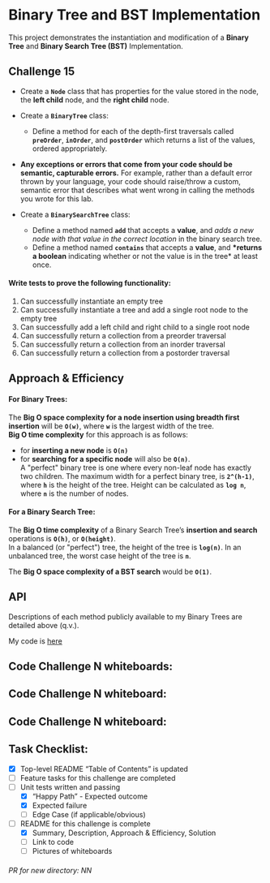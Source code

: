 # Binary Tree and BST Implementation
This project demonstrates the instantiation and modification of a __Binary Tree__ and __Binary Search Tree (BST)__ Implementation.

## Challenge 15
- Create a __`Node`__ class that has properties for the value stored in the node, the __left child__ node, and the __right child__ node.
- Create a __`BinaryTree`__ class:
	- Define a method for each of the depth-first traversals called __`preOrder`__, __`inOrder`__, and __`postOrder`__ which returns a list of the values, ordered appropriately.
- __Any exceptions or errors that come from your code should be semantic, capturable errors.__ For example, rather than a default error thrown by your language, your code should raise/throw a custom, semantic error that describes what went wrong in calling the methods you wrote for this lab.

- Create a __`BinarySearchTree`__ class:
	- Define a method named __`add`__ that accepts a __value__, and *adds a new node with that value in the correct location* in the binary search tree.
	- Define a method named __`contains`__ that accepts a __value__, and __*returns a boolean__ indicating whether or not the value is in the tree* at least once.

#### Write tests to prove the following functionality: <br>
1. Can successfully instantiate an empty tree
1. Can successfully instantiate a tree and add a single root node to the empty tree
1. Can successfully add a left child and right child to a single root node
1. Can successfully return a collection from a preorder traversal
1. Can successfully return a collection from an inorder traversal
1. Can successfully return a collection from a postorder traversal

<!-- ## Challenge NN -->
<!-- Feature summary. -->

<!-- ## Challenge NN -->
<!-- Feature summary. -->

## Approach & Efficiency
#### For Binary Trees: 
The __Big O space complexity for a node insertion using breadth first insertion__ will be __`O(w)`__, where __`w`__ is the largest width of the tree. <br>
__Big O time complexity__ for this approach is as follows: <br>
- for __inserting a new node__ is __`O(n)`__ <br>
- for __searching for a specific node__ will also be __`O(n)`__. <br>
A "perfect" binary tree is one where every non-leaf node has exactly two children. The maximum width for a perfect binary tree, is __`2^(h-1)`__, where __`h`__ is the height of the tree. Height can be calculated as __`log n`__, where __`n`__ is the number of nodes.

#### For a Binary Search Tree:
The __Big O time complexity__ of a Binary Search Tree’s __insertion and search__ operations is __`O(h)`__, or __`O(height)`__. <br>
In a balanced (or "perfect") tree, the height of the tree is __`log(n)`__. In an unbalanced tree, the worst case height of the tree is __`n`__.

The __Big O space complexity of a BST search__ would be __`O(1)`__.

## API
Descriptions of each method publicly available to my Binary Trees are detailed above (q.v.).

My code is [here](dsna_py/data_structures/cc_15_tree/tree.py)

## Code Challenge N whiteboards:
<!-- ![CC-15 binary tree - 1](./RELATIVE_PATH) -->
<!-- ![CC-15 binary tree - 2](./RELATIVE_PATH) -->
<!-- ![CC-15 binary tree - 3](./RELATIVE_PATH) -->

## Code Challenge N whiteboard:
<!-- ![CC-16 binary tree - 1](./RELATIVE_PATH) -->

## Code Challenge N whiteboard:
<!-- ![CC-17 binary tree - 1](./RELATIVE_PATH) -->


## Task Checklist: <br>
- [X] Top-level README “Table of Contents” is updated <br>
- [ ] Feature tasks for this challenge are completed <br>
- [ ] Unit tests written and passing <br>
    - [X] “Happy Path” - Expected outcome <br>
    - [X] Expected failure <br>
    - [ ] Edge Case (if applicable/obvious) <br>
- [ ] README for this challenge is complete <br>
    - [X] Summary, Description, Approach & Efficiency, Solution <br>
    - [ ] Link to code <br>
    - [ ] Pictures of whiteboards <br>

###### PR for new directory: NN
